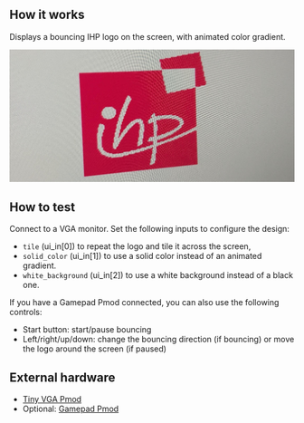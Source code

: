 <!---

This file is used to generate your project datasheet. Please fill in the information below and delete any unused
sections.

You can also include images in this folder and reference them in the markdown. Each image must be less than
512 kb in size, and the combined size of all images must be less than 1 MB.
-->

## How it works

Displays a bouncing IHP logo on the screen, with animated color gradient.

![IHP screensaver](screensaver.jpg)

## How to test

Connect to a VGA monitor. Set the following inputs to configure the design:

- `tile` (ui_in[0]) to repeat the logo and tile it across the screen,
- `solid_color` (ui_in[1]) to use a solid color instead of an animated gradient.
- `white_background` (ui_in[2]) to use a white background instead of a black one.

If you have a Gamepad Pmod connected, you can also use the following controls:

- Start button: start/pause bouncing
- Left/right/up/down: change the bouncing direction (if bouncing) or move the logo around the screen (if paused)

## External hardware

- [Tiny VGA Pmod](https://github.com/mole99/tiny-vga)
- Optional: [Gamepad Pmod](https://github.com/psychogenic/gamepad-pmod)
